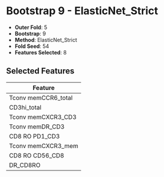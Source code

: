 # Bootstrap 9 - ElasticNet_Strict

- **Outer Fold**: 5
- **Bootstrap**: 9
- **Method**: ElasticNet_Strict
- **Fold Seed**: 54
- **Features Selected**: 8

## Selected Features

| Feature |
|---------|
| Tconv memCCR6_total |
| CD3hi_total |
| Tconv memCXCR3_CD3 |
| Tconv memDR_CD3 |
| CD8 RO PD1_CD3 |
| Tconv memCXCR3_mem |
| CD8 RO CD56_CD8 |
| DR_CD8RO |
